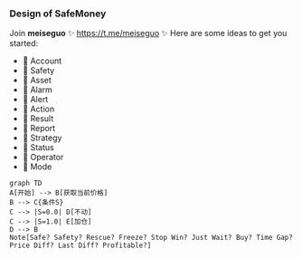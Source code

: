 ### Design of SafeMoney

Join **meiseguo** ✨ https://t.me/meiseguo ✨
Here are some ideas to get you started:

- 🌱 Account
- 🌱 Safety
- 🌱 Asset
- 🌱 Alarm
- 🌱 Alert
- 🌱 Action
- 🌱 Result
- 🌱 Report
- 🌱 Strategy
- 🌱 Status
- 🌱 Operator
- 🌱 Mode

```mermaid
graph TD
A[开始] --> B[获取当前价格]
B --> C{条件S}
C --> |S=0.0| D[不动]
C --> |S=1.0| E[加仓]
D --> B
Note[Safe? Safety? Rescue? Freeze? Stop Win? Just Wait? Buy? Time Gap? Price Diff? Last Diff? Profitable?]
```
